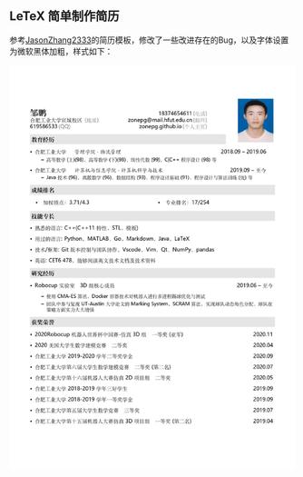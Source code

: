 ## LeTeX 简单制作简历
参考[JasonZhang2333](https://github.com/JasonZhang2333/MyResume)的简历模板，修改了一些改进存在的Bug，以及字体设置为微软黑体加粗，样式如下：

![Image text](https://github.com/ZonePG/MyResume/blob/master/resume.jpg)